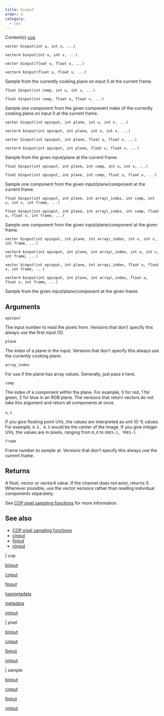 ```yaml
---
title: binput
order: 4
category:
  - vex
---
```




Context(s)
[cop](../contexts/cop.html)

`vector binput(int u, int v, ...)`

`vector4 binput(int u, int v, ...)`

`vector binput(float u, float v, ...)`

`vector4 binput(float u, float v, ...)`

Sample from the currently cooking plane on input 0 at the current frame.

`float binput(int comp, int u, int v, ...)`

`float binput(int comp, float u, float v, ...)`

Sample one component from the given component index of the currently cooking plane on input 0 at the current frame.

`vector binput(int opinput, int plane, int u, int v, ...)`

`vector4 binput(int opinput, int plane, int u, int v, ...)`

`vector binput(int opinput, int plane, float u, float v, ...)`

`vector4 binput(int opinput, int plane, float u, float v, ...)`

Sample from the given input/plane at the current frame.

`float binput(int opinput, int plane, int comp, int u, int v, ...)`

`float binput(int opinput, int plane, int comp, float u, float v, ...)`

Sample one component from the given input/plane/component at the current frame.

`float binput(int opinput, int plane, int array\_index, int comp, int u, int v, int frame, ...)`

`float binput(int opinput, int plane, int array\_index, int comp, float u, float v, int frame, ...)`

Sample one component from the given input/plane/component at the given frame.

`vector binput(int opinput, int plane, int array\_index, int u, int v, int frame, ...)`

`vector4 binput(int opinput, int plane, int array\_index, int u, int v, int frame, ...)`

`vector binput(int opinput, int plane, int array\_index, float u, float v, int frame, ...)`

`vector4 binput(int opinput, int plane, int array\_index, float u, float v, int frame, ...)`

Sample from the given input/plane/component at the given frame.

## Arguments

`opinput`

The input number to read the pixels from. Versions that don’t specify this always use the first input (0).

`plane`

The index of a plane in the input.
Versions that don’t specify this always use the currently cooking plane.

`array_index`

For use if the plane has array values. Generally, just pass `0` here.

`comp`

The index of a component within the plane. For example, 0 for red, 1 for green, 2 for blue in an RGB plane.
The versions that return vectors do not take this argument and return all components at once.

`u`, `v`

If you give floating point UVs, the values are interpreted as unit (0-1) values. For example, `0.5, 0.5` would be the center of the image.
If you give integer UVs, the values are in pixels, ranging from `0,0` to `XRES-1, YRES-1`.

`frame`

Frame number to sample at.
Versions that don’t specify this always use the current frame.

## Returns

A float, vector or vector4 value. If the channel does not exist, returns 0.
Whenever possible, use the vector versions rather than reading individual components separately.

See [COP pixel sampling functions](../cop_sample_suite.html) for more information.



## See also

- [COP pixel sampling functions](../cop_sample_suite.html)
- [cinput](cinput.html)
- [finput](finput.html)
- [ninput](ninput.html)

|
cop

[binput](binput.html)

[cinput](cinput.html)

[finput](finput.html)

[hasmetadata](hasmetadata.html)

[metadata](metadata.html)

[ninput](ninput.html)

|
pixel

[binput](binput.html)

[cinput](cinput.html)

[finput](finput.html)

[ninput](ninput.html)

|
sample

[binput](binput.html)

[cinput](cinput.html)

[finput](finput.html)

[ninput](ninput.html)
